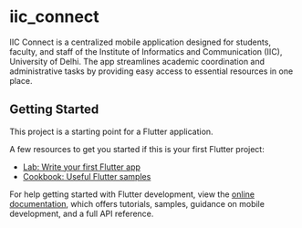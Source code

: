 # iic_connect

IIC Connect is a centralized mobile application designed for students, faculty, and staff of the Institute of Informatics and Communication (IIC), University of Delhi. The app streamlines academic coordination and administrative tasks by providing easy access to essential resources in one place.

## Getting Started

This project is a starting point for a Flutter application.

A few resources to get you started if this is your first Flutter project:

- [Lab: Write your first Flutter app](https://docs.flutter.dev/get-started/codelab)
- [Cookbook: Useful Flutter samples](https://docs.flutter.dev/cookbook)

For help getting started with Flutter development, view the
[online documentation](https://docs.flutter.dev/), which offers tutorials,
samples, guidance on mobile development, and a full API reference.
